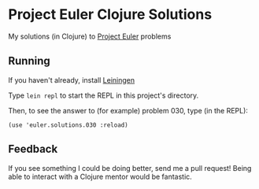 # Project Euler Clojure Solutions
My solutions (in Clojure) to [Project Euler](https://projecteuler.net) problems

## Running
If you haven't already, install [Leiningen](https://leiningen.org/)

Type `lein repl` to start the REPL in this project's directory.

Then, to see the answer to (for example) problem 030, type (in the REPL):

```
(use 'euler.solutions.030 :reload)
```

## Feedback
If you see something I could be doing better, send me a pull request! Being able
to interact with a Clojure mentor would be fantastic.
